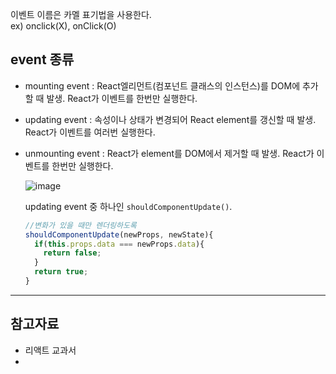   
이벤트 이름은 카멜 표기법을 사용한다.  
ex) onclick(X), onClick(O)
  
  
## event 종류  
- mounting event : React엘리먼트(컴포넌트 클래스의 인스턴스)를 DOM에 추가할 때 발생. React가 이벤트를 한번만 실행한다.
- updating event : 속성이나 상태가 변경되어 React element를 갱신할 때 발생. React가 이벤트를 여러번 실행한다.
- unmounting event : React가 element를 DOM에서 제거할 때 발생. React가 이벤트를 한번만 실행한다.   


  ![image](https://user-images.githubusercontent.com/64109506/113665096-d6c86080-96e7-11eb-99ed-a181820ac11e.png)

    
    
    
   updating event 중 하나인 `shouldComponentUpdate()`.
  ```javascript
  //변화가 있을 때만 렌더링하도록
  shouldComponentUpdate(newProps, newState){
    if(this.props.data === newProps.data){
      return false;
    }
    return true;
  }
  ```
 ----------------  
   
 ## 참고자료  
 - 리액트 교과서
 -  
